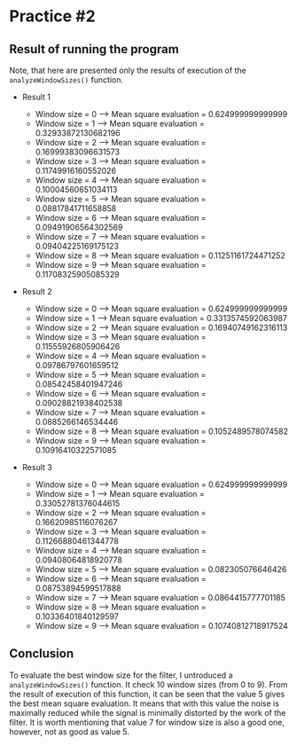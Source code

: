 # Practice #2

## Result of running the program

Note, that here are presented only the results of execution of the `analyzeWindowSizes()` function.

- Result 1

  - Window size = 0 --> Mean square evaluation = 0.624999999999999
  - Window size = 1 --> Mean square evaluation = 0.32933872130682196
  - Window size = 2 --> Mean square evaluation = 0.16999383096631573
  - Window size = 3 --> Mean square evaluation = 0.11749916160552026
  - Window size = 4 --> Mean square evaluation = 0.10004560651034113
  - Window size = 5 --> Mean square evaluation = 0.08817841711658858
  - Window size = 6 --> Mean square evaluation = 0.09491906564302569
  - Window size = 7 --> Mean square evaluation = 0.09404225169175123
  - Window size = 8 --> Mean square evaluation = 0.11251161724471252
  - Window size = 9 --> Mean square evaluation = 0.11708325905085329

- Result 2

  - Window size = 0 --> Mean square evaluation = 0.624999999999999
  - Window size = 1 --> Mean square evaluation = 0.3313574592063987
  - Window size = 2 --> Mean square evaluation = 0.16940749162316113
  - Window size = 3 --> Mean square evaluation = 0.11555926805906426
  - Window size = 4 --> Mean square evaluation = 0.09786797601659512
  - Window size = 5 --> Mean square evaluation = 0.08542458401947246
  - Window size = 6 --> Mean square evaluation = 0.09028821938402538
  - Window size = 7 --> Mean square evaluation = 0.0885266146534446
  - Window size = 8 --> Mean square evaluation = 0.1052489578074582
  - Window size = 9 --> Mean square evaluation = 0.10916410322571085

- Result 3

  - Window size = 0 --> Mean square evaluation = 0.624999999999999
  - Window size = 1 --> Mean square evaluation = 0.33052781376044615
  - Window size = 2 --> Mean square evaluation = 0.16620985116076267
  - Window size = 3 --> Mean square evaluation = 0.11266880461344778
  - Window size = 4 --> Mean square evaluation = 0.09408064818920778
  - Window size = 5 --> Mean square evaluation = 0.082305076646426
  - Window size = 6 --> Mean square evaluation = 0.08753894599517888
  - Window size = 7 --> Mean square evaluation = 0.0864415777701185
  - Window size = 8 --> Mean square evaluation = 0.10336401840129597
  - Window size = 9 --> Mean square evaluation = 0.10740812718917524

## Conclusion

To evaluate the best window size for the filter, I untroduced a `analyzeWindowSizes()` function. It check 10 window sizes (from 0 to 9). From the result of execution of this function, it can be seen that the value 5 gives the best mean square evaluation. It means that with this value the noise is maximally reduced while the signal is minimally distorted by the work of the filter. It is worth mentioning that value 7 for window size is also a good one, however, not as good as value 5.
